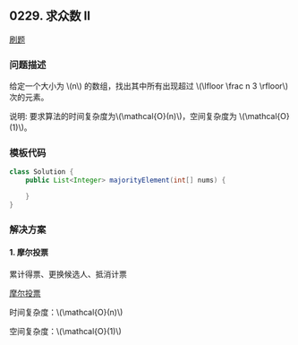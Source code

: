 <script src="https://cdn.bootcss.com/mathjax/2.7.7/MathJax.js?config=TeX-AMS-MML_HTMLorMML"></script>

## 0229. 求众数 II

[刷题](qu0229/solu/Solution.java)

### 问题描述

给定一个大小为 \\(n\\) 的数组，找出其中所有出现超过 \\(\lfloor \frac n 3 \rfloor\\) 次的元素。

说明: 要求算法的时间复杂度为\\(\mathcal{O}(n)\\)，空间复杂度为 \\(\mathcal{O}(1)\\)。

### 模板代码

``` java
class Solution {
    public List<Integer> majorityElement(int[] nums) {

    }
}
```

### 解决方案

#### 1. 摩尔投票

累计得票、更换候选人、抵消计票

[摩尔投票](qu0229/solu1/Solution.java)

时间复杂度：\\(\mathcal{O}(n)\\)

空间复杂度：\\(\mathcal{O}(1)\\)
